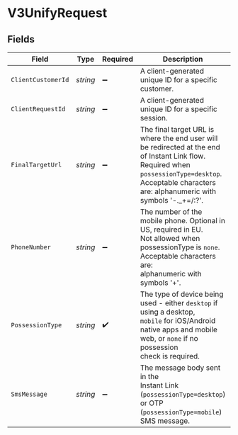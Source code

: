 # V3UnifyRequest


## Fields

| Field                                                                                                                                                                                                   | Type                                                                                                                                                                                                    | Required                                                                                                                                                                                                | Description                                                                                                                                                                                             | Example                                                                                                                                                                                                 |
| ------------------------------------------------------------------------------------------------------------------------------------------------------------------------------------------------------- | ------------------------------------------------------------------------------------------------------------------------------------------------------------------------------------------------------- | ------------------------------------------------------------------------------------------------------------------------------------------------------------------------------------------------------- | ------------------------------------------------------------------------------------------------------------------------------------------------------------------------------------------------------- | ------------------------------------------------------------------------------------------------------------------------------------------------------------------------------------------------------- |
| `ClientCustomerId`                                                                                                                                                                                      | *string*                                                                                                                                                                                                | :heavy_minus_sign:                                                                                                                                                                                      | A client-generated unique ID for a specific customer.                                                                                                                                                   | e0f78bc2-f748-4eda-9d29-d756844507fc                                                                                                                                                                    |
| `ClientRequestId`                                                                                                                                                                                       | *string*                                                                                                                                                                                                | :heavy_minus_sign:                                                                                                                                                                                      | A client-generated unique ID for a specific session.                                                                                                                                                    | 71010d88-d0e7-4a24-9297-d1be6fefde81                                                                                                                                                                    |
| `FinalTargetUrl`                                                                                                                                                                                        | *string*                                                                                                                                                                                                | :heavy_minus_sign:                                                                                                                                                                                      | The final target URL is where the end user will be redirected at the end of Instant Link flow. Required when `possessionType=desktop`.<br/>Acceptable characters are: alphanumeric with symbols '-._+=/:?'. | https://www.example.com/landing-page                                                                                                                                                                    |
| `PhoneNumber`                                                                                                                                                                                           | *string*                                                                                                                                                                                                | :heavy_minus_sign:                                                                                                                                                                                      | The number of the mobile phone. Optional in US, required in EU.<br/>Not allowed when possessionType is `none`. Acceptable characters are:<br/>alphanumeric with symbols '+'.                            | 2001004011                                                                                                                                                                                              |
| `PossessionType`                                                                                                                                                                                        | *string*                                                                                                                                                                                                | :heavy_check_mark:                                                                                                                                                                                      | The type of device being used - either `desktop` if using a desktop,<br/>`mobile` for iOS/Android native apps and mobile web, or `none` if no possession<br/>check is required.                         | mobile                                                                                                                                                                                                  |
| `SmsMessage`                                                                                                                                                                                            | *string*                                                                                                                                                                                                | :heavy_minus_sign:                                                                                                                                                                                      | The message body sent in the<br/>Instant Link (`possessionType=desktop`) or OTP (`possessionType=mobile`) SMS message.                                                                                  | #### is your verification code                                                                                                                                                                          |